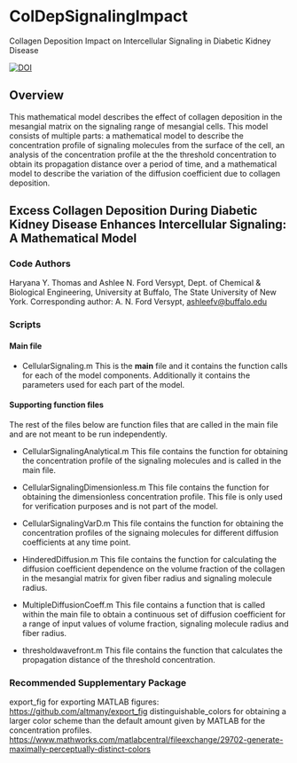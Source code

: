 # ColDepSignalingImpact
Collagen Deposition Impact on Intercellular Signaling in Diabetic Kidney Disease

[![DOI](https://zenodo.org/badge/346521454.svg)](https://zenodo.org/badge/latestdoi/346521454)

## Overview 
This mathematical model describes the effect of collagen deposition in the mesangial matrix on the signaling range of mesangial cells. This model consists of multiple parts: a mathematical model to describe the concentration profile of signaling molecules from the surface of the cell, an analysis of the concentration profile at the the threshold concentration to obtain its propagation distance over a period of time, and a mathematical model to describe the variation of the diffusion coefficient due to collagen deposition.

## Excess Collagen Deposition During Diabetic Kidney Disease Enhances Intercellular Signaling: A Mathematical Model
### Code Authors
Haryana Y. Thomas and Ashlee N. Ford Versypt, 
Dept. of Chemical & Biological Engineering,
University at Buffalo, The State University of New York.
Corresponding author: A. N. Ford Versypt, ashleefv@buffalo.edu

### Scripts
#### Main file
* CellularSignaling.m
This is the **main** file and it contains the function calls for each of the model components. Additionally it contains the parameters used for each part of the model.

#### Supporting function files
The rest of the files below are function files that are called in the main file and are not meant to be run independently.
* CellularSignalingAnalytical.m
This file contains the function for obtaining the concentration profile of the signaling molecules and is called in the main file.

* CellularSignalingDimensionless.m
This file contains the function for obtaining the dimensionless concentration profile. This file is only used for verification purposes and is not part of the model.

* CellularSignalingVarD.m
This file contains the function for obtaining the concentration profiles of the signaing molecules for different diffusion coefficients at any time point.

* HinderedDiffusion.m
This file contains the function for calculating the diffusion coefficient dependence on the volume fraction of the collagen in the mesangial matrix for given fiber radius and signaling molecule radius.

* MultipleDiffusionCoeff.m
This file contains a function that is called within the main file to obtain a continuous set of diffusion coefficient for a range of input values of volume fraction, signaling molecule radius and fiber radius.

* thresholdwavefront.m
This file contains the function that calculates the propagation distance of the threshold concentration.

### Recommended Supplementary Package
export_fig for exporting MATLAB figures: https://github.com/altmany/export_fig
distinguishable_colors for obtaining a larger color scheme than the default amount given by MATLAB for the concentration profiles. https://www.mathworks.com/matlabcentral/fileexchange/29702-generate-maximally-perceptually-distinct-colors
